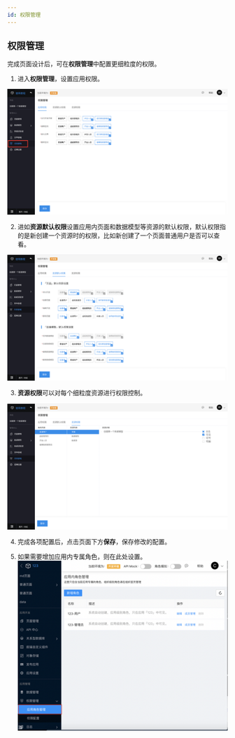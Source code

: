 ```yaml
---
id: 权限管理
---
```


## 权限管理

完成页面设计后，可在**权限管理**中配置更细粒度的权限。

1. 进入**权限管理**，设置应用权限。

![image.png](/img/快速入门/权限管理/image_cf2096b.png)

2. 进如**资源默认权限**设置应用内页面和数据模型等资源的默认权限，默认权限指的是新创建一个资源时的权限，比如新创建了一个页面普通用户是否可以查看。

![image.png](/img/快速入门/权限管理/image_3e99cc4.png)

3. **资源权限**可以对每个细粒度资源进行权限控制。

![image.png](/img/快速入门/权限管理/image_45b9aa3.png)

4. 完成各项配置后，点击页面下方**保存**，保存修改的配置。

5. 如果需要增加应用内专属角色，则在此处设置。
![image](/img/快速入门/权限管理/image_a93f701.png)
